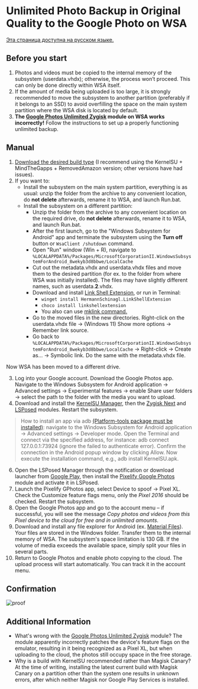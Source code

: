 # Unlimited Photo Backup in Original Quality to the Google Photo on WSA

[Эта страница доступна на русском языке.](/README_ru.md)

## Before you start
1. Photos and videos must be copied to the internal memory of the subsystem (userdata.vhdx); otherwise, the process won’t proceed. This can only be done directly within WSA itself.
2. If the amount of media being uploaded is too large, it is strongly recommended to move the subsystem to another partition (preferably if it belongs to an SSD) to avoid overfilling the space on the main system partition where the WSA disk is located by default.
3. **The [Google Photos Unlimited Zygisk](https://gitlab.com/cuynu/gphotos-unlimited-zygisk) module on WSA works incorrectly!** Follow the instructions to set up a properly functioning unlimited backup.

## Manual
1. [Download the desired build type](https://github.com/MustardChef/WSABuilds/releases/) (I recommend using the KernelSU + MindTheGapps + RemovedAmazon version; other versions have had issues).
2. If you want to:
   - Install the subsystem on the main system partition, everything is as usual: unzip the folder from the archive to any convenient location, do **not delete** afterwards, rename it to WSA, and launch Run.bat.
   - Install the subsystem on a different partition:
     - Unzip the folder from the archive to any convenient location on the required drive, do **not delete** afterwards, rename it to WSA, and launch Run.bat.
     - After the first launch, go to the "Windows Subsystem for Android" app and terminate the subsystem using the **Turn off** button or `WsaClient /shutdown` command.
     - Open "Run" window (Win + R), navigate to `%LOCALAPPDATA%/Packages/MicrosoftCorporationII.WindowsSubsystemForAndroid_8wekyb3d8bbwe/LocalCache`
     - Cut out the metadata.vhdx and userdata.vhdx files and move them to the desired partition (for ex. to the folder from where WSA was initially installed). The files may have slightly different names, such as userdata.**2**.vhdx.
     - Download and install [Link Shell Extension](https://schinagl.priv.at/nt/hardlinkshellext/linkshellextension.html#download), or run in Terminal:
       - `winget install HermannSchinagl.LinkShellExtension`
       - `choco install linkshellextension`
       - You also can use [mklink command.](https://learn.microsoft.com/en-us/windows-server/administration/windows-commands/mklink)
     - Go to the moved files in the new directories. Right-click on the userdata.vhdx file → (Windows 11) Show more options → Remember link source.
     - Go back to `%LOCALAPPDATA%/Packages/MicrosoftCorporationII.WindowsSubsystemForAndroid_8wekyb3d8bbwe/LocalCache` → Right-click → Create as... → Symbolic link. Do the same with the metadata.vhdx file.

Now WSA has been moved to a different drive.

3. Log into your Google account. Download the Google Photos app. Navigate to the Windows Subsystem for Android application → Advanced settings → Experimental features → enable Share user folders → select the path to the folder with the media you want to upload.
4. Download and install the [KernelSU Manager](https://github.com/tiann/KernelSU/releases), then the [Zygisk Next](https://github.com/Dr-TSNG/ZygiskNext/releases) and [LSPosed](https://github.com/reddxae/list/blob/files/lsposed_no-logs.zip) modules. Restart the subsystem.
> How to install an app via adb [(Platform-tools package must be installed)](https://github.com/SunsetTechuila/Platform-Tools-Installer): navigate to the Windows Subsystem for Android application → Advanced settings → Developer mode. Open the Terminal and connect via the specified address, for instance:
adb connect 127.0.0.1:73924 (ignore the failed to authenticate error). Confirm the connection in the Android popup window by clicking Allow. Now execute the installation command, e.g., adb install KernelSU.apk.
6. Open the LSPosed Manager through the notification or download launcher from [Google Play](https://play.google.com/store/apps/details?id=org.lsposed.manager&hl=en), then install the [Pixelify Google Photos](https://github.com/miIiano/Pixelify-Google-Photos) module and activate it in LSPosed.
7. Launch the Pixelify GPhotos app, select Device to spoof → Pixel XL. Check the Customize feature flags menu, only the *Pixel 2016* should be checked. Restart the subsystem.
8. Open the Google Photos app and go to the account menu – if successful, you will see the message *Copy photos and videos from this Pixel device to the cloud for free and in unlimited amounts.*
9. Download and install any file explorer for Android (ex. [Material Files](https://github.com/zhanghai/MaterialFiles/releases)). Your files are stored in the Windows folder. Transfer them to the internal memory of WSA. The subsystem's space limitation is 130 GB. If the volume of media exceeds the available space, simply split your files in several parts.
10. Return to Google Photos and enable photo copying to the cloud. The upload process will start automatically. You can track it in the account menu.

## Confirmation
![proof](https://github.com/user-attachments/assets/42c0abb6-9044-42cd-aead-f154b86322e4)

## Additional Information
* What's wrong with the [Google Photos Unlimited Zygisk](https://gitlab.com/cuynu/gphotos-unlimited-zygisk) module?
The module apparently incorrectly patches the device's feature flags on the emulator, resulting in it being recognized as a Pixel XL, but when uploading to the cloud, the photos still occupy space in the free storage.
* Why is a build with KernelSU recommended rather than Magisk Canary?
At the time of writing, installing the latest current build with Magisk Canary on a partition other than the system one results in unknown errors, after which neither Magisk nor Google Play Services is installed.
